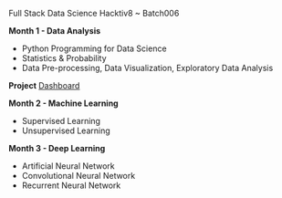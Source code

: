 Full Stack Data Science Hacktiv8 ~ Batch006

**Month 1 - Data Analysis**
- Python Programming for Data Science
- Statistics & Probability
- Data Pre-processing, Data Visualization, Exploratory Data Analysis

**Project**
[Dashboard](https://github.com/sivi-shahab/FTDS-HACKTIV8-Batch006/tree/main/P0M1)


**Month 2 - Machine Learning**
- Supervised Learning
- Unsupervised Learning

**Month 3 - Deep Learning**
- Artificial Neural Network
- Convolutional Neural Network
- Recurrent Neural Network
